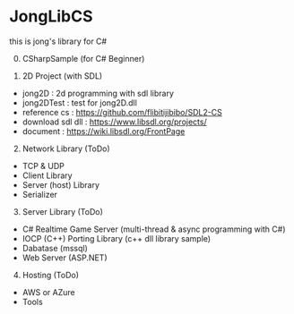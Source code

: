 # JongLibCS
this is jong's library for C#

0. CSharpSample (for C# Beginner)

1. 2D Project (with SDL)
- jong2D : 2d programming with sdl library
- jong2DTest : test for jong2D.dll
- reference cs : https://github.com/flibitijibibo/SDL2-CS
- download sdl dll : https://www.libsdl.org/projects/
- document : https://wiki.libsdl.org/FrontPage

2. Network Library (ToDo)
- TCP & UDP
- Client Library
- Server (host) Library
- Serializer

3. Server Library (ToDo) 
- C# Realtime Game Server (multi-thread & async programming with C#)
- IOCP (C++) Porting Library (c++ dll library sample)
- Dabatase (mssql)
- Web Server (ASP.NET)

4. Hosting (ToDo)
- AWS or AZure
- Tools
